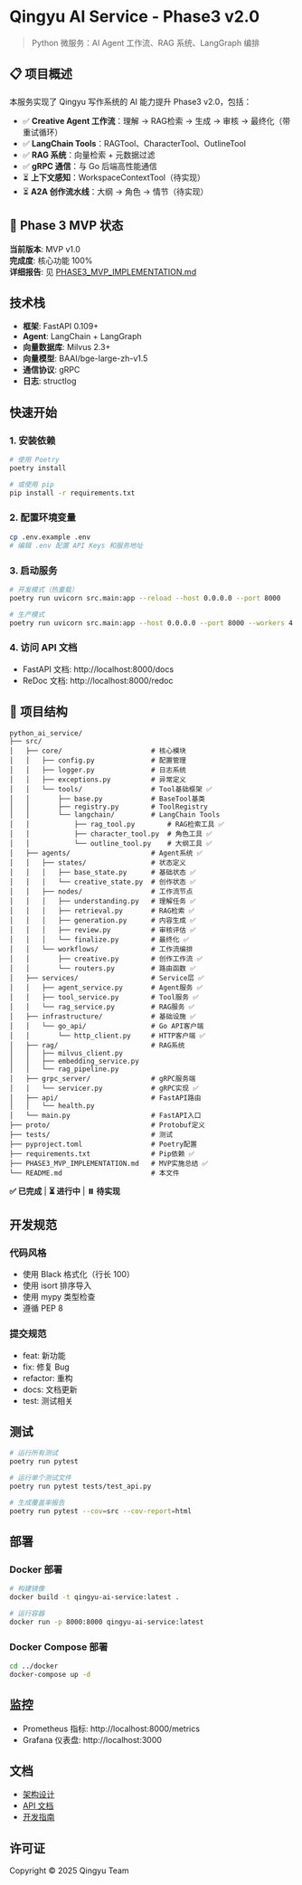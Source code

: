 # Qingyu AI Service - Phase3 v2.0

> Python 微服务：AI Agent 工作流、RAG 系统、LangGraph 编排

## 📋 项目概述

本服务实现了 Qingyu 写作系统的 AI 能力提升 Phase3 v2.0，包括：

- ✅ **Creative Agent 工作流**：理解 → RAG检索 → 生成 → 审核 → 最终化（带重试循环）
- ✅ **LangChain Tools**：RAGTool、CharacterTool、OutlineTool
- ✅ **RAG 系统**：向量检索 + 元数据过滤
- ✅ **gRPC 通信**：与 Go 后端高性能通信
- ⏳ **上下文感知**：WorkspaceContextTool（待实现）
- ⏳ **A2A 创作流水线**：大纲 → 角色 → 情节（待实现）

## 🎯 Phase 3 MVP 状态

**当前版本**: MVP v1.0  
**完成度**: 核心功能 100%  
**详细报告**: 见 [PHASE3_MVP_IMPLEMENTATION.md](./PHASE3_MVP_IMPLEMENTATION.md)

## 技术栈

- **框架**: FastAPI 0.109+
- **Agent**: LangChain + LangGraph
- **向量数据库**: Milvus 2.3+
- **向量模型**: BAAI/bge-large-zh-v1.5
- **通信协议**: gRPC
- **日志**: structlog

## 快速开始

### 1. 安装依赖

```bash
# 使用 Poetry
poetry install

# 或使用 pip
pip install -r requirements.txt
```

### 2. 配置环境变量

```bash
cp .env.example .env
# 编辑 .env 配置 API Keys 和服务地址
```

### 3. 启动服务

```bash
# 开发模式（热重载）
poetry run uvicorn src.main:app --reload --host 0.0.0.0 --port 8000

# 生产模式
poetry run uvicorn src.main:app --host 0.0.0.0 --port 8000 --workers 4
```

### 4. 访问 API 文档

- FastAPI 文档: http://localhost:8000/docs
- ReDoc 文档: http://localhost:8000/redoc

## 📁 项目结构

```
python_ai_service/
├── src/
│   ├── core/                      # 核心模块
│   │   ├── config.py              # 配置管理
│   │   ├── logger.py              # 日志系统
│   │   ├── exceptions.py          # 异常定义
│   │   └── tools/                 # Tool基础框架 ✅
│   │       ├── base.py            # BaseTool基类
│   │       ├── registry.py        # ToolRegistry
│   │       └── langchain/         # LangChain Tools
│   │           ├── rag_tool.py        # RAG检索工具 ✅
│   │           ├── character_tool.py  # 角色工具 ✅
│   │           └── outline_tool.py    # 大纲工具 ✅
│   ├── agents/                    # Agent系统 ✅
│   │   ├── states/                # 状态定义
│   │   │   ├── base_state.py      # 基础状态 ✅
│   │   │   └── creative_state.py  # 创作状态 ✅
│   │   ├── nodes/                 # 工作流节点
│   │   │   ├── understanding.py   # 理解任务 ✅
│   │   │   ├── retrieval.py       # RAG检索 ✅
│   │   │   ├── generation.py      # 内容生成 ✅
│   │   │   ├── review.py          # 审核评估 ✅
│   │   │   └── finalize.py        # 最终化 ✅
│   │   └── workflows/             # 工作流编排
│   │       ├── creative.py        # 创作工作流 ✅
│   │       └── routers.py         # 路由函数 ✅
│   ├── services/                  # Service层 ✅
│   │   ├── agent_service.py       # Agent服务 ✅
│   │   ├── tool_service.py        # Tool服务 ✅
│   │   └── rag_service.py         # RAG服务 ✅
│   ├── infrastructure/            # 基础设施 ✅
│   │   └── go_api/                # Go API客户端
│   │       └── http_client.py     # HTTP客户端 ✅
│   ├── rag/                       # RAG系统
│   │   ├── milvus_client.py
│   │   ├── embedding_service.py
│   │   └── rag_pipeline.py
│   ├── grpc_server/               # gRPC服务端
│   │   └── servicer.py            # gRPC实现 ✅
│   ├── api/                       # FastAPI路由
│   │   └── health.py
│   └── main.py                    # FastAPI入口
├── proto/                         # Protobuf定义
├── tests/                         # 测试
├── pyproject.toml                 # Poetry配置
├── requirements.txt               # Pip依赖 ✅
├── PHASE3_MVP_IMPLEMENTATION.md   # MVP实施总结 ✅
└── README.md                      # 本文件
```

**✅ 已完成** | **⏳ 进行中** | **⏸️ 待实现**

## 开发规范

### 代码风格

- 使用 Black 格式化（行长 100）
- 使用 isort 排序导入
- 使用 mypy 类型检查
- 遵循 PEP 8

### 提交规范

- feat: 新功能
- fix: 修复 Bug
- refactor: 重构
- docs: 文档更新
- test: 测试相关

## 测试

```bash
# 运行所有测试
poetry run pytest

# 运行单个测试文件
poetry run pytest tests/test_api.py

# 生成覆盖率报告
poetry run pytest --cov=src --cov-report=html
```

## 部署

### Docker 部署

```bash
# 构建镜像
docker build -t qingyu-ai-service:latest .

# 运行容器
docker run -p 8000:8000 qingyu-ai-service:latest
```

### Docker Compose 部署

```bash
cd ../docker
docker-compose up -d
```

## 监控

- Prometheus 指标: http://localhost:8000/metrics
- Grafana 仪表盘: http://localhost:3000

## 文档

- [架构设计](../doc/design/ai/phase3/README_v2.0升级指南.md)
- [API 文档](../doc/design/ai/phase3/14.Python_AI_Service_API设计.md)
- [开发指南](./docs/development.md)

## 许可证

Copyright © 2025 Qingyu Team

